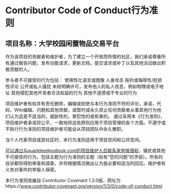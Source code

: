 # Contributor Code of Conduct行为准则

## 项目名称：大学校园闲置物品交易平台

作为该项目的贡献者和维护者，为了建立一个开放而热情的社区，我们承诺尊重所有通过报告问题，发布功能请求，更新文档，提交请求或补丁以及其他活动做出积极贡献的人。

参与者不可接受的行为包括：
使用性化语言或图像
人身攻击
拖钓或侮辱性/贬损性评论
公开或私人骚扰
未经明确许可，发布他人的私人信息，例如物理或电子地址
其他侵犯其他开发者合法权益的行为
其他不道德或不专业的行为

项目维护者有权并有责任删除，编辑或拒绝与本行为准则不符的评论，承诺，代码，Wiki编辑，问题和其他贡献，或暂时或永久禁止任何贡献者从事其他行为他们认为这是不适当的，威胁性的，冒犯性的或有害的。
通过采用本《行为准则》，项目维护者承诺将公平，一致地将这些原则应用于项目管理的各个方面。不遵守或不执行行为准则的项目维护者可能会从项目团队中永久撤职。

当个人代表项目或其社区时，本行为准则适用于项目空间和公共空间。

可以通过与quarklee@outlook.com的项目维护人员联系来举报侵权，骚扰或其他不可接受的行为，包括主题为行为准则的主题（标有“您的问题”的字段）。所有的投诉都将得到审查和调查，并将根据情况做出认为是必要和适当的回应。维护者有义务对事件的举报人保密。

本行为准则改编自 Contributor Covenant 1.3.0版，网址为https://www.contributor-covenant.org/version/1/3/0/code-of-conduct.html
